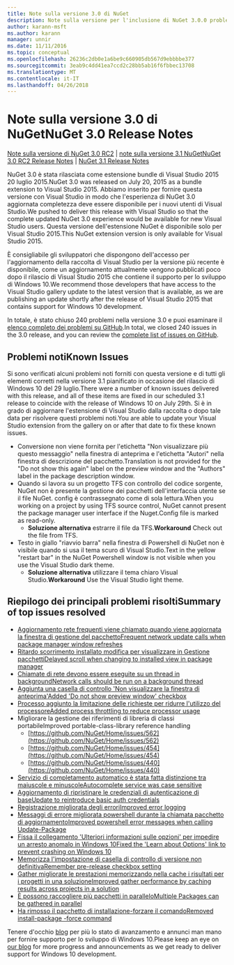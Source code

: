 ```yaml
---
title: Note sulla versione 3.0 di NuGet
description: Note sulla versione per l'inclusione di NuGet 3.0.0 problemi noti, correzioni di bug, le funzionalità aggiunte e dcr.
author: karann-msft
ms.author: karann
manager: unnir
ms.date: 11/11/2016
ms.topic: conceptual
ms.openlocfilehash: 26236c2db0e1a6be9c660905db567d9ebbbbe377
ms.sourcegitcommit: 3eab9c4dd41ea7ccd2c28bb5ab16f6fbbec13708
ms.translationtype: MT
ms.contentlocale: it-IT
ms.lasthandoff: 04/26/2018
---
```

# <a name="nuget-30-release-notes"></a><span data-ttu-id="c4587-103">Note sulla versione 3.0 di NuGet</span><span class="sxs-lookup"><span data-stu-id="c4587-103">NuGet 3.0 Release Notes</span></span>

<span data-ttu-id="c4587-104">[Note sulla versione di NuGet 3.0 RC2](../release-notes/nuget-3.0-RC2.md) | [note sulla versione 3.1 NuGet](../release-notes/nuget-3.1.md)</span><span class="sxs-lookup"><span data-stu-id="c4587-104">[NuGet 3.0 RC2 Release Notes](../release-notes/nuget-3.0-RC2.md) | [NuGet 3.1 Release Notes](../release-notes/nuget-3.1.md)</span></span>

<span data-ttu-id="c4587-105">NuGet 3.0 è stata rilasciata come estensione bundle di Visual Studio 2015 20 luglio 2015.</span><span class="sxs-lookup"><span data-stu-id="c4587-105">NuGet 3.0 was released on July 20, 2015 as a bundle extension to Visual Studio 2015.</span></span> <span data-ttu-id="c4587-106">Abbiamo inserito per fornire questa versione con Visual Studio in modo che l'esperienza di NuGet 3.0 aggiornata completezza deve essere disponibile per i nuovi utenti di Visual Studio.</span><span class="sxs-lookup"><span data-stu-id="c4587-106">We pushed to deliver this release with Visual Studio so that the complete updated NuGet 3.0 experience would be available for new Visual Studio users.</span></span> <span data-ttu-id="c4587-107">Questa versione dell'estensione NuGet è disponibile solo per Visual Studio 2015.</span><span class="sxs-lookup"><span data-stu-id="c4587-107">This NuGet extension version is only available for Visual Studio 2015.</span></span>

<span data-ttu-id="c4587-108">È consigliabile gli sviluppatori che dispongono dell'accesso per l'aggiornamento della raccolta di Visual Studio per la versione più recente è disponibile, come un aggiornamento attualmente vengono pubblicati poco dopo il rilascio di Visual Studio 2015 che contiene il supporto per lo sviluppo di Windows 10.</span><span class="sxs-lookup"><span data-stu-id="c4587-108">We recommend those developers that have access to the Visual Studio gallery update to the latest version that is available, as we are publishing an update shortly after the release of Visual Studio 2015 that contains support for Windows 10 development.</span></span>

<span data-ttu-id="c4587-109">In totale, è stato chiuso 240 problemi nella versione 3.0 e puoi esaminare il [elenco completo dei problemi su GitHub](https://github.com/NuGet/Home/issues?q=milestone%3A3.0.0-RTM+is%3Aclosed).</span><span class="sxs-lookup"><span data-stu-id="c4587-109">In total, we closed 240 issues in the 3.0 release, and you can review the [complete list of issues on GitHub](https://github.com/NuGet/Home/issues?q=milestone%3A3.0.0-RTM+is%3Aclosed).</span></span>

## <a name="known-issues"></a><span data-ttu-id="c4587-110">Problemi noti</span><span class="sxs-lookup"><span data-stu-id="c4587-110">Known Issues</span></span>

<span data-ttu-id="c4587-111">Si sono verificati alcuni problemi noti forniti con questa versione e di tutti gli elementi corretti nella versione 3.1 pianificato in occasione del rilascio di Windows 10 del 29 luglio.</span><span class="sxs-lookup"><span data-stu-id="c4587-111">There were a number of known issues delivered with this release, and all of these items are fixed in our scheduled 3.1 release to coincide with the release of Windows 10 on July 29th.</span></span>  <span data-ttu-id="c4587-112">Si è in grado di aggiornare l'estensione di Visual Studio dalla raccolta o dopo tale data per risolvere questi problemi noti.</span><span class="sxs-lookup"><span data-stu-id="c4587-112">You are able to update your Visual Studio extension from the gallery on or after that date to fix these known issues.</span></span>

*  <span data-ttu-id="c4587-113">Conversione non viene fornita per l'etichetta "Non visualizzare più questo messaggio" nella finestra di anteprima e l'etichetta "Autori" nella finestra di descrizione del pacchetto.</span><span class="sxs-lookup"><span data-stu-id="c4587-113">Translation is not provided for the "Do not show this again" label on the preview window and the "Authors" label in the package description window.</span></span>
*  <span data-ttu-id="c4587-114">Quando si lavora su un progetto TFS con controllo del codice sorgente, NuGet non è presente la gestione dei pacchetti dell'interfaccia utente se il file NuGet. config è contrassegnato come di sola lettura.</span><span class="sxs-lookup"><span data-stu-id="c4587-114">When you working on a project by using TFS source control, NuGet cannot present the package manager user interface if the Nuget.Config file is marked as read-only.</span></span>
   * <span data-ttu-id="c4587-115">**Soluzione alternativa** estrarre il file da TFS.</span><span class="sxs-lookup"><span data-stu-id="c4587-115">**Workaround** Check out the file from TFS.</span></span>
*  <span data-ttu-id="c4587-116">Testo in giallo "riavvio barra" nella finestra di Powershell di NuGet non è visibile quando si usa il tema scuro di Visual Studio.</span><span class="sxs-lookup"><span data-stu-id="c4587-116">Text in the yellow "restart bar" in the NuGet Powershell window is not visible when you use the Visual Studio dark theme.</span></span>
   * <span data-ttu-id="c4587-117">**Soluzione alternativa** utilizzare il tema chiaro Visual Studio.</span><span class="sxs-lookup"><span data-stu-id="c4587-117">**Workaround** Use the Visual Studio light theme.</span></span>


## <a name="summary-of-top-issues-resolved"></a><span data-ttu-id="c4587-118">Riepilogo dei principali problemi risolti</span><span class="sxs-lookup"><span data-stu-id="c4587-118">Summary of top issues resolved</span></span>

* [<span data-ttu-id="c4587-119">Aggiornamento rete frequenti viene chiamato quando viene aggiornata la finestra di gestione del pacchetto</span><span class="sxs-lookup"><span data-stu-id="c4587-119">Frequent network update calls when package manager window refreshes</span></span>](https://github.com/NuGet/Home/issues/515)
* [<span data-ttu-id="c4587-120">Ritardo scorrimento installato modifica per visualizzare in Gestione pacchetti</span><span class="sxs-lookup"><span data-stu-id="c4587-120">Delayed scroll when changing to installed view in package manager</span></span>](https://github.com/NuGet/Home/issues/519)
* [<span data-ttu-id="c4587-121">Chiamate di rete devono essere eseguite su un thread in background</span><span class="sxs-lookup"><span data-stu-id="c4587-121">Network calls should be run on a background thread</span></span>](https://github.com/NuGet/Home/issues/516)
* [<span data-ttu-id="c4587-122">Aggiunta una casella di controllo 'Non visualizzare la finestra di anteprima'</span><span class="sxs-lookup"><span data-stu-id="c4587-122">Added 'Do not show preview window' checkbox</span></span>](https://github.com/NuGet/Home/issues/566)
* [<span data-ttu-id="c4587-123">Processo aggiunto la limitazione delle richieste per ridurre l'utilizzo del processore</span><span class="sxs-lookup"><span data-stu-id="c4587-123">Added process throttling to reduce processor usage</span></span>](https://github.com/NuGet/Home/issues/356)
* <span data-ttu-id="c4587-124">Migliorare la gestione dei riferimenti di libreria di classi portabile</span><span class="sxs-lookup"><span data-stu-id="c4587-124">Improved portable-class-library reference handling</span></span>
    * [https://github.com/NuGet/Home/issues/562](https://github.com/NuGet/Home/issues/562)
    * [https://github.com/NuGet/Home/issues/454](https://github.com/NuGet/Home/issues/454)
    * [https://github.com/NuGet/Home/issues/440](https://github.com/NuGet/Home/issues/440)
* [<span data-ttu-id="c4587-125">Servizio di completamento automatico è stata fatta distinzione tra maiuscole e minuscole</span><span class="sxs-lookup"><span data-stu-id="c4587-125">Autocomplete service was case sensitive</span></span>](https://github.com/NuGet/Home/issues/198)
* [<span data-ttu-id="c4587-126">Aggiornamento di ripristinare le credenziali di autenticazione di base</span><span class="sxs-lookup"><span data-stu-id="c4587-126">Update to reintroduce basic auth credentials</span></span>](https://github.com/NuGet/Home/issues/456)
* [<span data-ttu-id="c4587-127">Registrazione migliorata degli errori</span><span class="sxs-lookup"><span data-stu-id="c4587-127">Improved error logging</span></span>](https://github.com/NuGet/Home/issues/407)
* [<span data-ttu-id="c4587-128">Messaggi di errore migliorata powershell durante la chiamata pacchetto di aggiornamento</span><span class="sxs-lookup"><span data-stu-id="c4587-128">Improved powershell error messages when calling Update-Package</span></span>](https://github.com/NuGet/Home/issues/5)
* [<span data-ttu-id="c4587-129">Fissa il collegamento 'Ulteriori informazioni sulle opzioni' per impedire un arresto anomalo in Windows 10</span><span class="sxs-lookup"><span data-stu-id="c4587-129">Fixed the 'Learn about Options' link to prevent crashing on Windows 10</span></span>](https://github.com/NuGet/Home/issues/822)
* [<span data-ttu-id="c4587-130">Memorizza l'impostazione di casella di controllo di versione non definitiva</span><span class="sxs-lookup"><span data-stu-id="c4587-130">Remember pre-release checkbox setting</span></span>](https://github.com/NuGet/Home/issues/732)
* [<span data-ttu-id="c4587-131">Gather migliorate le prestazioni memorizzando nella cache i risultati per i progetti in una soluzione</span><span class="sxs-lookup"><span data-stu-id="c4587-131">Improved gather performance by caching results across projects in a solution</span></span>](https://github.com/NuGet/Home/issues/721)
* [<span data-ttu-id="c4587-132">È possono raccogliere più pacchetti in parallelo</span><span class="sxs-lookup"><span data-stu-id="c4587-132">Multiple Packages can be gathered in parallel</span></span>](https://github.com/NuGet/Home/issues/713)
* [<span data-ttu-id="c4587-133">Ha rimosso il pacchetto di installazione-forzare il comando</span><span class="sxs-lookup"><span data-stu-id="c4587-133">Removed install-package -force command</span></span>](https://github.com/NuGet/Home/issues/697)

<span data-ttu-id="c4587-134">Tenere d'occhio [blog](http://blog.nuget.org) per più lo stato di avanzamento e annunci man mano per fornire supporto per lo sviluppo di Windows 10.</span><span class="sxs-lookup"><span data-stu-id="c4587-134">Please keep an eye on [our blog](http://blog.nuget.org) for more progress and announcements as we get ready to deliver support for Windows 10 development.</span></span>